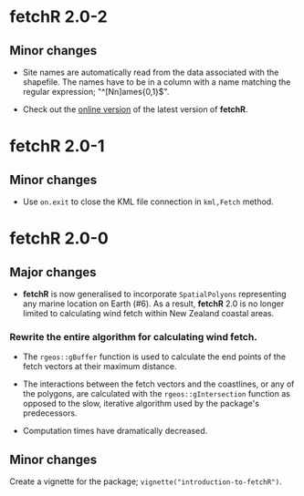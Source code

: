 # fetchR 2.0-2

## Minor changes

* Site names are automatically read from the data associated with the shapefile.
  The names have to be in a column with a name matching the regular expression;
  "^[Nn]ames{0,1}$".
  
* Check out the 
  [online version](https://blasee.shinyapps.io/fetchR_shiny/) of the latest 
  version of **fetchR**.

# fetchR 2.0-1

## Minor changes

* Use `on.exit` to close the KML file connection in `kml,Fetch` method.

# fetchR 2.0-0

## Major changes

* **fetchR** is now generalised to incorporate `SpatialPolyons` representing any
marine location on Earth (#6). As a result, **fetchR** 2.0 is no longer limited 
to calculating wind fetch within New Zealand coastal areas.

### Rewrite the entire algorithm for calculating wind fetch. 

* The `rgeos::gBuffer` function is used to calculate the end points of the fetch 
vectors at their maximum distance.

* The interactions between the fetch vectors and the coastlines, or any of the 
polygons, are calculated with the `rgeos::gIntersection` function as opposed to
the slow, iterative algorithm used by the package's predecessors.

* Computation times have dramatically decreased.

## Minor changes

 Create a vignette for the package; `vignette("introduction-to-fetchR")`.
